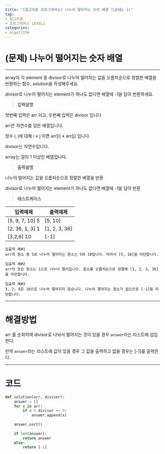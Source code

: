 ```yaml
---
title: "[알고리즘 프로그래머스] 나누어 떨어지는 숫자 배열 (LEVEL 1)"
tag:
- 알고리즘
- 프로그래머스 LEVEL1
categories:
- algorithm
---
```


# (문제) 나누어 떨어지는 숫자 배열
---

array의 각 element 중 divisor로 나누어 떨어지는 값을 오름차순으로 정렬한 배열을 반환하는 함수, solution을 작성해주세요.

divisor로 나누어 떨어지는 element가 하나도 없다면 배열에 -1을 담아 반환하세요.

> **입력설명**

첫번째 입력은 arr 이고, 두번째 입력은 divisor 입니다

arr은 자연수를 담은 배열입니다.

정수 i, j에 대해 i ≠ j 이면 arr[i] ≠ arr[j] 입니다.

divisor는 자연수입니다.

array는 길이 1 이상인 배열입니다.


> **출력설명**

나누어 떨어지는 값을 오름차순으로 정렬한 배열을 반환

divisor로 나누어 떨어지는 element가 하나도 없다면 배열에 -1을 담아 반환


> **테스트케이스**
 

| 입력예제 | 출력예제 |
| -------- | -------- | 
| [5, 9, 7, 10]	5 | 	[5, 10] | 
| [2, 36, 1, 3] 1 | [1, 2, 3, 36] | 
| [3,2,6]	10 | [-1] | 

~~~
입출력 예#1
arr의 원소 중 5로 나누어 떨어지는 원소는 5와 10입니다. 따라서 [5, 10]을 리턴합니다.

입출력 예#2
arr의 모든 원소는 1으로 나누어 떨어집니다. 원소를 오름차순으로 정렬해 [1, 2, 3, 36]을 리턴합니다.

입출력 예#3
3, 2, 6은 10으로 나누어 떨어지지 않습니다. 나누어 떨어지는 원소가 없으므로 [-1]을 리턴합니다.
~~~

---
# 해결방법

arr 를 순회하여 divisor로 나눠서 떨어지는 것이 있을 경우 `answer`라는 리스트에 삽입한다.

만약 `answer`라는 리스트에 값이 있을 경우 그 값을 출력하고 없을 경우는 [-1]를 출력한다.


---
# 코드
```python
def solution(arr, divisor):
    answer = []
    for x in arr:
        if x % divisor == 0:
            answer.append(x)
            
    answer.sort()
    
    if len(answer):
        return answer
    else:
        return [-1]
```
